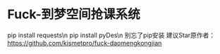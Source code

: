 # Fuck-到梦空间抢课系统
pip install requests\n
pip install pyDes\n
别忘了pip安装
建议Star原作者：https://github.com/kismetpro/fuck-daomengkongjian
